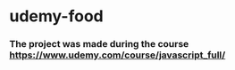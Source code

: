 # udemy-food
### The project was made during the course https://www.udemy.com/course/javascript_full/
